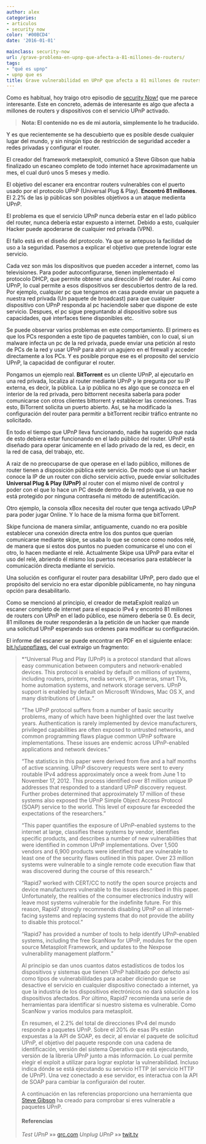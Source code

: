 ```yaml
---
author: alex
categories:
- articulos
- security now
color: '#00BCD4'
date: '2016-01-01'

mainclass: security-now
url: /grave-problema-en-upnp-que-afecta-a-81-millones-de-routers/
tags:
- "qué es upnp"
- upnp que es
title: Grave vulnerabilidad en UPnP que afecta a 81 millones de routers
---
```


<amp-img on="tap:lightbox1" role="button" tabindex="0" layout="responsive" src="/img/2013/02/alert-300x300.jpeg" alt="alert" width="300px" height="300px" />

Como es habitual, hoy traigo otro episodio de [security Now!][1] que me parece interesante. Este en concreto, además de interesante es algo que afecta a millones de routers y dispositivos con el servicio UPnP activado.

> **Nota: El contenido no es de mi autoría, simplemente lo he traducido.**

Y es que recientemente se ha descubierto que es posible desde cualquier lugar del mundo, y sin ningún tipo de restricción de seguridad acceder a redes privadas y configurar el router.

El creador del framework metaexploit, comunicó a Steve Gibson que había finalizado un escaneo completo de todo internet hace aproximadamente un mes, el cual duró unos 5 meses y medio.

El objetivo del escaner era encontrar routers vulnerables con el puerto usado por el protocolo UPnP (Universal Plug & Play). **Encontró 81 millones**. El 2.2% de las ip públicas son posibles objetivos a un ataque medienta UPnP.

El problema es que el servicio UPnP nunca debería estar en el lado público del router, nunca debería estar expuesto a internet. Debido a esto, cualquier Hacker puede apoderarse de cualquier red privada (VPN).

El fallo está en el diseño del protocolo. Ya que se antepuso la facilidad de uso a la seguridad. Pasemos a explicar el objetivo que pretende lograr este servicio.

<!--more--><!--ad-->


Cada vez son más los dispositivos que pueden acceder a internet, como las televisiones. Para poder autoconfigurarse, tienen implementado el protocolo DHCP, que permite obtener una dirección IP del router. Así como UPnP, lo cual permite a esos dispositivos ser descubiertos dentro de la red. Por ejemplo, cualquier pc que tengamos en casa puede enviar un paquete a nuestra red privada (Un paquete de broadcast) para que cualquier dispositivo con UPnP responda al pc haciendole saber que dispone de este servicio. Despues, el pc sigue preguntando al dispositivo sobre sus capacidades, qué interfaces tiene disponibles etc.

Se puede observar varios problemas en este comportamiento. El primero es que los PCs responden a este tipo de paquetes también, con lo cual, si un malware infecta un pc de la red privada, puede enviar una petición al resto de PCs de la red y usar UPnP para abrir un agujero en el firewall y acceder directamente a los PCs. Y es posible porque ese es el proposito del servicio UPnP, la capacidad de configurar el router.

Pongamos un ejemplo real. **BitTorrent** es un cliente UPnP, al ejecutarlo en una red privada, localiza al router mediante UPnP y le pregunta por su IP externa, es decir, la pública. La ip pública no es algo que se conozca en el interior de la red privada, pero bittorrent necesita saberla para poder comunicarse con otros clientes bittorrent y establecer las conexiones. Tras esto, BiTorrent solicita un puerto abierto. Así, se ha modificado la configuración del router para permitir a bitTorrent recibir tráfico entrante no solicitado.

En todo el tiempo que UPnP lleva funcionando, nadie ha sugerido que nada de esto debiera estar funcionando en el lado público del router. UPnP está diseñado para operar únicamente en el lado privado de la red, es decir, en la red de casa, del trabajo, etc.

A raiz de no preocuparse de que operase en el lado público, millones de router tienen a disposición pública este servicio. De modo que si un hacker conoce la IP de un router con dicho servicio activo, puede enviar solicitudes **Universal Plug & Play (UPnP)** al router con el mismo nivel de control y poder con el que lo hace un PC desde dentro de la red privada, ya que no está protegido por ninguna contraseña ni método de autentificación.

Otro ejemplo, la consola xBox necesita del router que tenga activado UPnP para poder jugar Online. Y lo hace de la misma forma que bitTorrent.

Skipe funciona de manera similar, antiguamente, cuando no era posible establecer una conexión directa entre los dos puntos que querían comunicarse mediante skipe, se usaba lo que se conoce como nodos relé, de manera que si estos dos puntos no pueden comunicarse el uno con el otro, lo hacen mediante el relé. Actualmente Skipe usa UPnP para evitar el uso del relé, abriendo él mismo los puertos necesarios para establecer la comunicación directa mediante el servicio.

Una solución es configurar el router para desabilitar UPnP, pero dado que el propósito del servicio no era estar diponible públicamente, no hay ninguna opción para desabilitarlo.

Como se mencionó al principio, el creador de metaExploit realizó un escaner completo de internet para el espacio IPv4 y encontró 81 millones de routers con UPnP en el lado público, ese número debería se 0. Es decir, 81 millones de router responderán a la petición de un hacker que mande una solicitud UPnP esperando sus ordenes para modificar su configuración.

El informe del escaner se puede encontrar en PDF en el siguiente enlace: <a href="bit.ly/upnpflaws" target="_blank">bit.ly/upnpflaws</a>, del cual extraigo un fragmento:

> *“Universal Plug and Play (UPnP) is a protocol standard that allows easy communication
> between computers and network-enabled devices. This protocol is enabled by default on
> millions of systems, including routers, printers, media servers, IP cameras, smart TVs, home
> automation systems, and network storage servers. UPnP support is enabled by default on
> Microsoft Windows, Mac OS X, and many distributions of Linux.“
>
> “The UPnP protocol suffers from a number of basic security problems, many of which have
> been highlighted over the last twelve years. Authentication is rarely implemented by device
> manufacturers, privileged capabilities are often exposed to untrusted networks, and common
> programming flaws plague common UPnP software implementations. These issues are
> endemic across UPnP-enabled applications and network devices.”
>
> “The statistics in this paper were derived from five and a half months of active scanning. UPnP
> discovery requests were sent to every routable IPv4 address approximately once a week from
> June 1 to November 17, 2012. This process identified over 81 million unique IP addresses that
> responded to a standard UPnP discovery request. Further probes determined that
> approximately 17 million of these systems also exposed the UPnP Simple Object Access
> Protocol (SOAP) service to the world. This level of exposure far exceeded the expectations of
> the researchers.”
>
> “This paper quantifies the exposure of UPnP-enabled systems to the internet at large,
> classifies these systems by vendor, identifies specific products, and describes a number of
> new vulnerabilities that were identified in common UPnP implementations. Over 1,500
> vendors and 6,900 products were identified that are vulnerable to least one of the security
> flaws outlined in this paper. Over 23 million systems were vulnerable to a single remote code
> execution flaw that was discovered during the course of this research.”
>
> “Rapid7 worked with CERT/CC to notify the open source projects and device manufacturers
> vulnerable to the issues described in this paper. Unfortunately, the realities of the consumer
> electronics industry will leave most systems vulnerable for the indefinite future. For this
> reason, Rapid7 strongly recommends disabling UPnP on all internet-facing systems and
> replacing systems that do not provide the ability to disable this protocol.”
>
> “Rapid7 has provided a number of tools to help identify UPnP-enabled systems, including the
> free ScanNow for UPnP, modules for the open source Metasploit Framework, and updates to
> the Nexpose vulnerability management platform.”
>
> Al principio se dan unos cuantos datos estadísticos de todos los dispositivos y sistemas que tienen UPnP habilitado por defecto así como tipos de vulnerabilildades para acaber diciendo que se desactive el servicio en cualquier dispositivo conectado a internet, ya que la industria de los dispositivos electrónicos no dará solución a los dispositivos afectados. Por último, Rapid7 recomienda una serie de herramientas para identificar si nuestro sistema es vulnerable. Como ScanNow y varios modulos para metasploit.
>
> En resumen, el 2.2% del total de direcciones IPv4 del mundo responde a paquetes UPnP. Sobre el 20% de esas IPs están expuestas a la API de SOAP, es decir, al enviar el paquete de solicitud UPnP, el objetivo del paquete responde con una cadena de identificación, versión del sistema Operativo que está ejecutando, versión de la librería UPnP junto a más información. Lo cual permite elegir el exploit a utilizar para lograr explotar la vulnerabilidad. Incluso indica dónde se está ejecutando su servicio HTTP (el servicio HTTP de UPnP). Una vez conectado a ese servidor, es interactua con la API de SOAP para cambiar la configuraión del router.
>
> A continuación en las referencias proporciono una herramienta que <a href="http://www.grc.com/intro.htm" target="_blank">Steve Gibson</a> ha creado para comprobar si eres vulnerable a paquetes UPnP.
>
> #### Referencias
>
> *Test UPnP* »» <a href="https://www.grc.com/x/ne.dll?bh0bkyd2" target="_blank">grc.com</a>
> *Unplug UPnP* »» <a href="http://twit.tv/show/security-now/389" target="_blank">twit.tv</a>
>
>
>
>

 [1]: https://elbauldelprogramador.com/security-now/

